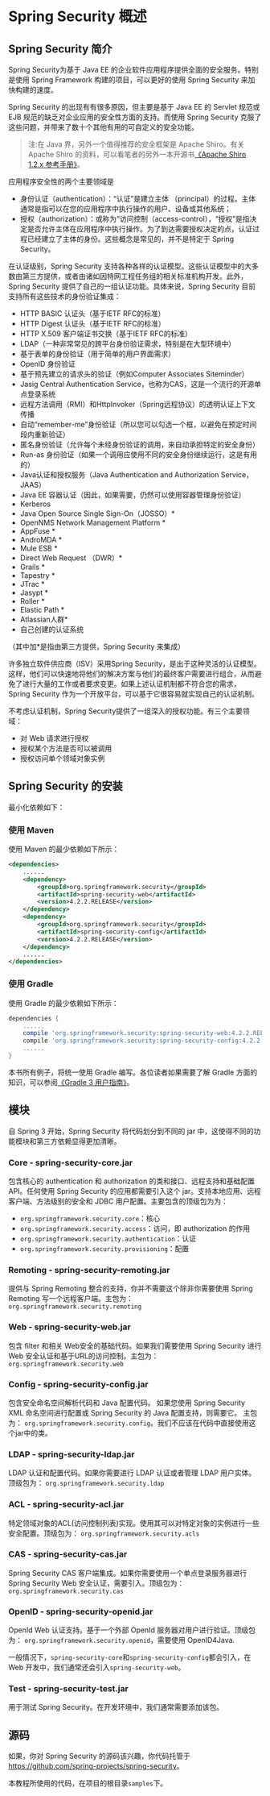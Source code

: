 # Spring Security 概述
 
## Spring Security 简介

Spring Security为基于 Java EE 的企业软件应用程序提供全面的安全服务。特别是使用 Spring Framework 构建的项目，可以更好的使用 Spring Security 来加快构建的速度。

Spring Security 的出现有有很多原因，但主要是基于 Java EE 的 Servlet 规范或 EJB 规范的缺乏对企业应用的安全性方面的支持。而使用 Spring Security 克服了这些问题，并带来了数十个其他有用的可自定义的安全功能。

>注:在 Java 界，另外一个值得推荐的安全框架是 Apache Shiro。有关 Apache Shiro 的资料，可以看笔者的另外一本开源书[《Apache Shiro 1.2.x 参考手册》](https://github.com/waylau/apache-shiro-1.2.x-reference)。

应用程序安全性的两个主要领域是

* 身份认证（authentication）：“认证”是建立主体 （principal）的过程。主体 通常是指可以在您的应用程序中执行操作的用户、设备或其他系统；
* 授权（authorization）：或称为“访问控制（access-control），“授权”是指决定是否允许主体在应用程序中执行操作。为了到达需要授权决定的点，认证过程已经建立了主体的身份。这些概念是常见的，并不是特定于 Spring Security。

在认证级别，Spring Security 支持各种各样的认证模型。这些认证模型中的大多数由第三方提供，或者由诸如因特网工程任务组的相关标准机构开发。此外，Spring Security 提供了自己的一组认证功能。具体来说，Spring Security 目前支持所有这些技术的身份验证集成：

* HTTP BASIC 认证头（基于IETF RFC的标准）
* HTTP Digest 认证头（基于IETF RFC的标准）
* HTTP X.509 客户端证书交换（基于IETF RFC的标准）
* LDAP（一种非常常见的跨平台身份验证需求，特别是在大型环境中）
* 基于表单的身份验证（用于简单的用户界面需求）
* OpenID 身份验证
* 基于预先建立的请求头的验证（例如Computer Associates Siteminder）
* Jasig Central Authentication Service，也称为CAS，这是一个流行的开源单点登录系统
* 远程方法调用（RMI）和HttpInvoker（Spring远程协议）的透明认证上下文传播
* 自动“remember-me”身份验证（所以您可以勾选一个框，以避免在预定时间段内重新验证）
* 匿名身份验证（允许每个未经身份验证的调用，来自动承担特定的安全身份）
* Run-as 身份验证（如果一个调用应使用不同的安全身份继续运行，这是有用的）
* Java认证和授权服务（Java Authentication and Authorization Service，JAAS）
* Java EE 容器认证（因此，如果需要，仍然可以使用容器管理身份验证）
* Kerberos
* Java Open Source Single Sign-On（JOSSO）*
* OpenNMS Network Management Platform *
* AppFuse *
* AndroMDA *
* Mule ESB *
* Direct Web Request （DWR）*
* Grails *
* Tapestry *
* JTrac *
* Jasypt *
* Roller  *
* Elastic Path *
* Atlassian人群*
* 自己创建的认证系统

（其中加*是指由第三方提供，Spring Security 来集成）

许多独立软件供应商（ISV）采用Spring Security，是出于这种灵活的认证模型。这样，他们可以快速地将他们的解决方案与他们的最终客户需要进行组合，从而避免了进行大量的工作或者要求变更。如果上述认证机制都不符合您的需求，Spring Security 作为一个开放平台，可以基于它很容易就实现自己的认证机制。

不考虑认证机制，Spring Security提供了一组深入的授权功能。有三个主要领域：

* 对 Web 请求进行授权
* 授权某个方法是否可以被调用
* 授权访问单个领域对象实例

##  Spring Security 的安装

最小化依赖如下：

### 使用 Maven

使用 Maven 的最少依赖如下所示：

```xml
<dependencies>
	......
	<dependency>
		<groupId>org.springframework.security</groupId>
		<artifactId>spring-security-web</artifactId>
		<version>4.2.2.RELEASE</version>
	</dependency>
	<dependency>
		<groupId>org.springframework.security</groupId>
		<artifactId>spring-security-config</artifactId>
		<version>4.2.2.RELEASE</version>
	</dependency>
	......
</dependencies>
```


### 使用 Gradle

使用 Gradle 的最少依赖如下所示：

```groovy
dependencies {
 	......
	compile 'org.springframework.security:spring-security-web:4.2.2.RELEASE'
	compile 'org.springframework.security:spring-security-config:4.2.2.RELEASE'
	......
}
```

本书所有例子，将统一使用 Gradle 编写。各位读者如果需要了解 Gradle 方面的知识，可以参阅[《Gradle 3 用户指南》](https://github.com/waylau/gradle-3-user-guide)。



## 模块

自 Spring 3 开始，Spring Security 将代码划分到不同的 jar 中，这使得不同的功能模块和第三方依赖显得更加清晰。


### Core - spring-security-core.jar

包含核心的 authentication 和 authorization 的类和接口、远程支持和基础配置API。任何使用 Spring Security 的应用都需要引入这个 jar。支持本地应用、远程客户端、方法级别的安全和 JDBC 用户配置。主要包含的顶级包为为：

* `org.springframework.security.core`：核心
* `org.springframework.security.access`：访问，即 authorization 的作用
* `org.springframework.security.authentication`：认证
* `org.springframework.security.provisioning`：配置

### Remoting - spring-security-remoting.jar

提供与 Spring Remoting 整合的支持，你并不需要这个除非你需要使用 Spring Remoting 写一个远程客户端。主包为： `org.springframework.security.remoting`

### Web - spring-security-web.jar

包含 filter 和相关 Web安全的基础代码。如果我们需要使用 Spring Security 进行 Web 安全认证和基于URL的访问控制。主包为： `org.springframework.security.web`

### Config - spring-security-config.jar

包含安全命名空间解析代码和 Java 配置代码。 如果您使用 Spring Security XML 命名空间进行配置或 Spring Security 的 Java 配置支持，则需要它。 主包为： `org.springframework.security.config`。我们不应该在代码中直接使用这个jar中的类。

### LDAP - spring-security-ldap.jar

LDAP 认证和配置代码。如果你需要进行 LDAP 认证或者管理 LDAP 用户实体。顶级包为： `org.springframework.security.ldap`

### ACL - spring-security-acl.jar

特定领域对象的ACL(访问控制列表)实现。使用其可以对特定对象的实例进行一些安全配置。顶级包为： `org.springframework.security.acls`

### CAS - spring-security-cas.jar

Spring Security CAS 客户端集成。如果你需要使用一个单点登录服务器进行 Spring Security Web 安全认证，需要引入。顶级包为： `org.springframework.security.cas`

### OpenID - spring-security-openid.jar

OpenId Web 认证支持。基于一个外部 OpenId 服务器对用户进行验证。顶级包为： `org.springframework.security.openid`，需要使用 OpenID4Java.

一般情况下，`spring-security-core`和`spring-security-config`都会引入，在 Web 开发中，我们通常还会引入`spring-security-web`。



### Test - spring-security-test.jar

用于测试 Spring Security。在开发环境中，我们通常需要添加该包。


## 源码

如果，你对  Spring Security 的源码该兴趣，你代码托管于<https://github.com/spring-projects/spring-security>。

本教程所使用的代码，在项目的根目录`samples`下。


